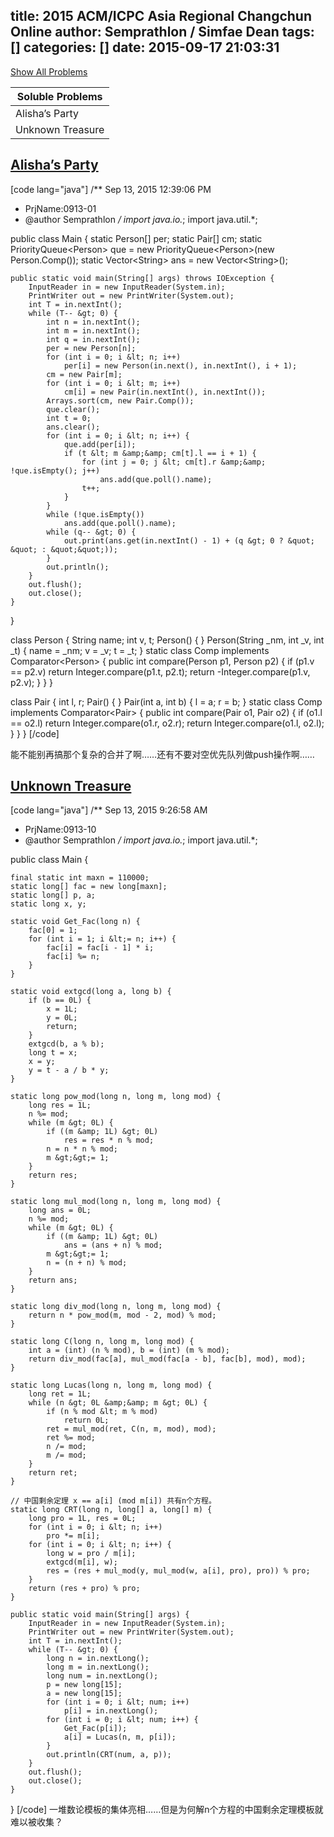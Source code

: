 title: 2015 ACM/ICPC Asia Regional Changchun Online
author: Semprathlon / Simfae Dean
tags: []
categories: []
date: 2015-09-17 21:03:31
---
[Show All Problems](http://acm.hdu.edu.cn/search.php?field=problem&key=2015+ACM%2FICPC+Asia+Regional+Changchun+Online&source=1&searchmode=source)

|Soluble Problems|
|---|
|Alisha’s Party|
|Unknown Treasure|

[Alisha’s Party](http://acm.hdu.edu.cn/showproblem.php?pid=5437)
----
[code lang="java"]
/** Sep 13, 2015 12:39:06 PM
 * PrjName:0913-01
 * @author Semprathlon
 */
import java.io.*;
import java.util.*;

public class Main {
	static Person[] per;
	static Pair[] cm;
	static PriorityQueue&lt;Person&gt; que = new PriorityQueue&lt;Person&gt;(new Person.Comp());
	static Vector&lt;String&gt; ans = new Vector&lt;String&gt;();

	public static void main(String[] args) throws IOException {
		InputReader in = new InputReader(System.in);
		PrintWriter out = new PrintWriter(System.out);
		int T = in.nextInt();
		while (T-- &gt; 0) {
			int n = in.nextInt();
			int m = in.nextInt();
			int q = in.nextInt();
			per = new Person[n];
			for (int i = 0; i &lt; n; i++)
				per[i] = new Person(in.next(), in.nextInt(), i + 1);
			cm = new Pair[m];
			for (int i = 0; i &lt; m; i++)
				cm[i] = new Pair(in.nextInt(), in.nextInt());
			Arrays.sort(cm, new Pair.Comp());
			que.clear();
			int t = 0;
			ans.clear();
			for (int i = 0; i &lt; n; i++) {
				que.add(per[i]);
				if (t &lt; m &amp;&amp; cm[t].l == i + 1) {
					for (int j = 0; j &lt; cm[t].r &amp;&amp; !que.isEmpty(); j++)
						ans.add(que.poll().name);
					t++;
				}
			}
			while (!que.isEmpty())
				ans.add(que.poll().name);
			while (q-- &gt; 0) {
				out.print(ans.get(in.nextInt() - 1) + (q &gt; 0 ? &quot; &quot; : &quot;&quot;));
			}
			out.println();
		}
		out.flush();
		out.close();
	}
}

class Person {
	String name;
	int v, t;
	Person() {
	}
	Person(String _nm, int _v, int _t) {
		name = _nm;
		v = _v;
		t = _t;
	}
	static class Comp implements Comparator&lt;Person&gt; {
		public int compare(Person p1, Person p2) {
			if (p1.v == p2.v)
				return Integer.compare(p1.t, p2.t);
			return -Integer.compare(p1.v, p2.v);
		}
	}
}

class Pair {
	int l, r;
	Pair() {
	}
	Pair(int a, int b) {
		l = a;
		r = b;
	}
	static class Comp implements Comparator&lt;Pair&gt; {
		public int compare(Pair o1, Pair o2) {
			if (o1.l == o2.l)
				return Integer.compare(o1.r, o2.r);
			return Integer.compare(o1.l, o2.l);
		}
	}
}
[/code]

能不能别再搞那个复杂的合并了啊……还有不要对空优先队列做push操作啊……

[Unknown Treasure](http://acm.hdu.edu.cn/showproblem.php?pid=5446)
----
[code lang="java"]
/** Sep 13, 2015 9:26:58 AM
 * PrjName:0913-10
 * @author Semprathlon
 */
import java.io.*;
import java.util.*;

public class Main {

    final static int maxn = 110000;
    static long[] fac = new long[maxn];
    static long[] p, a;
    static long x, y;

    static void Get_Fac(long n) {
        fac[0] = 1;
        for (int i = 1; i &lt;= n; i++) {
            fac[i] = fac[i - 1] * i;
            fac[i] %= n;
        }
    }

    static void extgcd(long a, long b) {
        if (b == 0L) {
            x = 1L;
            y = 0L;
            return;
        }
        extgcd(b, a % b);
        long t = x;
        x = y;
        y = t - a / b * y;
    }

    static long pow_mod(long n, long m, long mod) {
        long res = 1L;
        n %= mod;
        while (m &gt; 0L) {
            if ((m &amp; 1L) &gt; 0L)
                res = res * n % mod;
            n = n * n % mod;
            m &gt;&gt;= 1;
        }
        return res;
    }

    static long mul_mod(long n, long m, long mod) {
        long ans = 0L;
        n %= mod;
        while (m &gt; 0L) {
            if ((m &amp; 1L) &gt; 0L)
                ans = (ans + n) % mod;
            m &gt;&gt;= 1;
            n = (n + n) % mod;
        }
        return ans;
    }

    static long div_mod(long n, long m, long mod) {
        return n * pow_mod(m, mod - 2, mod) % mod;
    }

    static long C(long n, long m, long mod) {
        int a = (int) (n % mod), b = (int) (m % mod);
        return div_mod(fac[a], mul_mod(fac[a - b], fac[b], mod), mod);
    }

    static long Lucas(long n, long m, long mod) {
        long ret = 1L;
        while (n &gt; 0L &amp;&amp; m &gt; 0L) {
            if (n % mod &lt; m % mod)
                return 0L;
            ret = mul_mod(ret, C(n, m, mod), mod);
            ret %= mod;
            n /= mod;
            m /= mod;
        }
        return ret;
    }

    // 中国剩余定理 x == a[i] (mod m[i]) 共有n个方程。
    static long CRT(long n, long[] a, long[] m) {
        long pro = 1L, res = 0L;
        for (int i = 0; i &lt; n; i++)
            pro *= m[i];
        for (int i = 0; i &lt; n; i++) {
            long w = pro / m[i];
            extgcd(m[i], w);
            res = (res + mul_mod(y, mul_mod(w, a[i], pro), pro)) % pro;
        }
        return (res + pro) % pro;
    }

    public static void main(String[] args) {
        InputReader in = new InputReader(System.in);
        PrintWriter out = new PrintWriter(System.out);
        int T = in.nextInt();
        while (T-- &gt; 0) {
            long n = in.nextLong();
            long m = in.nextLong();
            long num = in.nextLong();
            p = new long[15];
            a = new long[15];
            for (int i = 0; i &lt; num; i++)
                p[i] = in.nextLong();
            for (int i = 0; i &lt; num; i++) {
                Get_Fac(p[i]);
                a[i] = Lucas(n, m, p[i]);
            }
            out.println(CRT(num, a, p));
        }
        out.flush();
        out.close();
    }

}
[/code]
一堆数论模板的集体亮相……但是为何解n个方程的中国剩余定理模板就难以被收集？